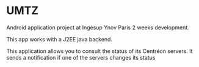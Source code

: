 # UMTZ

Android application project at Ingésup Ynov Paris
2 weeks development.

This app works with a J2EE java backend.

This application allows you to consult the status of its Centréon servers.
It sends a notification if one of the servers changes its status  
